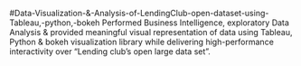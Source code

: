 #Data-Visualization-&-Analysis-of-LendingClub-open-dataset-using-Tableau,-python,-bokeh
Performed Business Intelligence, exploratory Data Analysis & provided meaningful visual representation of data using Tableau, Python & bokeh visualization library while delivering high-performance interactivity over “Lending club’s open large data set”.
